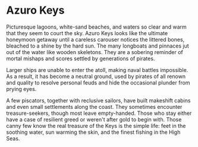 # Azuro Keys

Picturesque lagoons, white-sand beaches, and waters so clear and warm that they seem to court the sky. Azuro Keys looks like the ultimate honeymoon getaway until a careless carouser notices the littered bones, bleached to a shine by the hard sun. The many longboats and pinnaces jut out of the water like wooden skeletons. They are a sobering reminder of mortal mishaps and scores settled by generations of pirates.

Larger ships are unable to enter the atoll, making naval battles impossible. As a result, it has become a neutral ground, used by pirates of all renown and quality to resolve personal feuds and hide the occasional plunder from prying eyes.

A few piscators, together with reclusive sailors, have built makeshift cabins and even small settlements along the coast. They sometimes encounter treasure-seekers, though most leave empty-handed. Those who stay either have a case of resilient greed or weren't after gold to begin with. Those canny few know the real treasure of the Keys is the simple life: feet in the soothing water, sun warming the skin, and the finest fishing in the High Seas.
